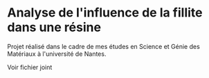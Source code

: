 # Analyse de l'influence de la fillite dans une résine

Projet réalisé dans le cadre de mes études en Science et Génie des Matériaux à l'université de Nantes.

Voir fichier joint
